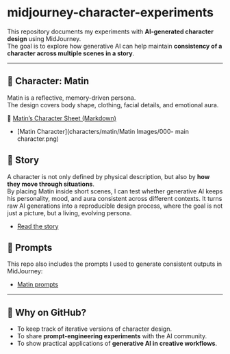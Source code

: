 # midjourney-character-experiments

This repository documents my experiments with **AI-generated character design** using MidJourney.  
The goal is to explore how generative AI can help maintain **consistency of a character across multiple scenes in a story**.

---

## 🌿 Character: Matin
Matin is a reflective, memory-driven persona.  
The design covers body shape, clothing, facial details, and emotional aura.

📄 [Matin’s Character Sheet (Markdown)](characters/matin/description.md)
- [Matin Character](characters/matin/Matin Images/000- main character.png)

## 📖 Story
A character is not only defined by physical description, but also by **how they move through situations**.  
By placing Matin inside short scenes, I can test whether generative AI keeps his personality, mood, and aura consistent across different contexts.
It turns raw AI generations into a reproducible design process, where the goal is not just a picture, but a living, evolving persona.
- [Read the story](story.txt)

## 🎨 Prompts
This repo also includes the prompts I used to generate consistent outputs in MidJourney:  
- [Matin prompts](characters/matin/matin_prompts.txt)

--- 

## 📌 Why on GitHub?
- To keep track of iterative versions of character design.  
- To share **prompt-engineering experiments** with the AI community.  
- To show practical applications of **generative AI in creative workflows**.
